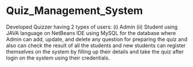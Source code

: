 # Quiz_Management_System
Developed Quizzer having 2 types of users: (i) Admin (ii) Student using JAVA language on NetBeans IDE using MySQL for the database where Admin can add, update, and delete any question for preparing the quiz and also can check the result of all the students and new students can register themselves on the system by filling up their details and take the quiz after login on the system using their credentials.

